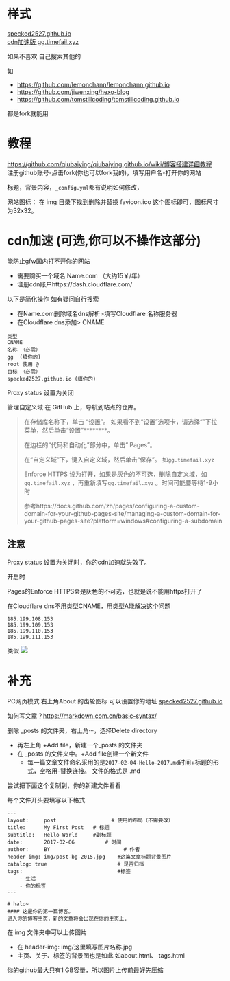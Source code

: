 
# 样式
[specked2527.github.io](http://specked2527.github.io/)  
[cdn加速版  gg.timefail.xyz](https://gg.timefail.xyz/)  

如果不喜欢 自己搜索其他的 

如 
* https://github.com/lemonchann/lemonchann.github.io
* https://github.com/jiwenxing/hexo-blog
* https://github.com/tomstillcoding/tomstillcoding.github.io
  
都是fork就能用  

# 教程
https://github.com/qiubaiying/qiubaiying.github.io/wiki/博客搭建详细教程  
注册github账号-点击fork(你也可以fork我的)，填写用户名-打开你的网站

标题，背景内容，`_config.yml`都有说明如何修改，

网站图标：
在 img 目录下找到删除并替换 favicon.ico 这个图标即可，图标尺寸为32x32。

# cdn加速 (可选,你可以不操作这部分)
能防止gfw国内打不开你的网站
* 需要购买一个域名 Name.com （大约15￥/年）
* 注册cdn账户https://dash.cloudflare.com/

以下是简化操作 如有疑问自行搜索
  * 在Name.com删除域名dns解析>填写Cloudflare 名称服务器
  * 在Cloudflare dns添加>
    CNAME
```
类型
CNAME
名称 （必需）
gg  (填你的)
root 使用 @
目标 （必需）
specked2527.github.io (填你的)
```
Proxy status 设置为关闭 

管理自定义域
在 GitHub 上，导航到站点的仓库。

> 在存储库名称下，单击 “设置”。 如果看不到“设置”选项卡，请选择“”下拉菜单，然后单击“设置”********。
>
> 在边栏的“代码和自动化”部分中，单击“ Pages”。
>
> 在“自定义域”下，键入自定义域，然后单击“保存”。 如`gg.timefail.xyz`
> 
> Enforce HTTPS 设为打开，如果是灰色的不可选，删除自定义域，如`gg.timefail.xyz` ，再重新填写`gg.timefail.xyz` 。时间可能要等待1-9小时
> 
> 参考https://docs.github.com/zh/pages/configuring-a-custom-domain-for-your-github-pages-site/managing-a-custom-domain-for-your-github-pages-site?platform=windows#configuring-a-subdomain
 
## 注意
Proxy status 设置为关闭时，你的cdn加速就失效了。

开启时

Pages的Enforce HTTPS会是灰色的不可选，也就是说不能用https打开了

在Cloudflare dns不用类型CNAME，用类型A能解决这个问题
```
185.199.108.153
185.199.109.153
185.199.110.153
185.199.111.153
```
类似
![](https://github.com/specked2527/specked2527.github.io/blob/master/20200418102632865.png)
# 补充
PC网页模式 右上角About 的齿轮图标  可以设置你的地址 [specked2527.github.io](https://specked2527.github.io/)  

如何写文章？https://markdown.com.cn/basic-syntax/ 

删除 _posts 的文件夹，右上角···，选择Delete directory
* 再左上角 +Add file，新建一个_posts 的文件夹
* 在 _posts 的文件夹中。+Add file创建一个新文件 
  * 每一篇文章文件命名采用的是`2017-02-04-Hello-2017.md`时间+标题的形式，空格用-替换连接。
文件的格式是 .md

尝试把下面这个复制到，你的新建文件看看

每个文件开头要填写以下格式
```
---
layout:     post   				  # 使用的布局（不需要改）
title:      My First Post 	# 标题 
subtitle:   Hello World     #副标题
date:       2017-02-06 			# 时间
author:     BY 						  # 作者
header-img: img/post-bg-2015.jpg 	#这篇文章标题背景图片
catalog: true 						# 是否归档
tags:								#标签
    - 生活
    - 你的标签
---

# halo~
#### 这是你的第一篇博客。
进入你的博客主页，新的文章将会出现在你的主页上.
```

在 img 文件夹中可以上传图片
* 在 header-img: img/这里填写图片名称.jpg 
* 主页、关于、标签的背景图也是如此 如about.html、 tags.html
  
你的github最大只有1 GB容量，所以图片上传前最好先压缩

